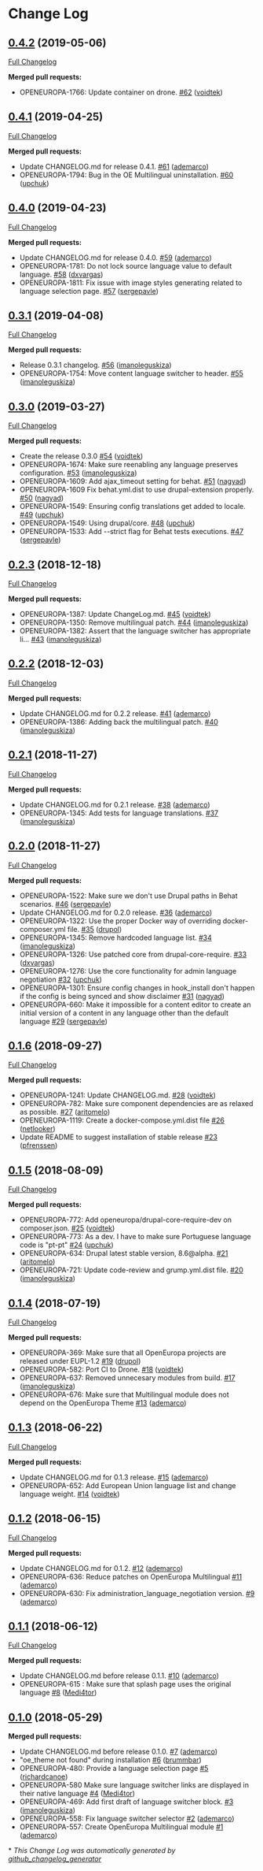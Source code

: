 # Change Log

## [0.4.2](https://github.com/openeuropa/oe_multilingual/tree/0.4.2) (2019-05-06)
[Full Changelog](https://github.com/openeuropa/oe_multilingual/compare/0.4.1...0.4.2)

**Merged pull requests:**

- OPENEUROPA-1766: Update container on drone. [\#62](https://github.com/openeuropa/oe_multilingual/pull/62) ([voidtek](https://github.com/voidtek))

## [0.4.1](https://github.com/openeuropa/oe_multilingual/tree/0.4.1) (2019-04-25)
[Full Changelog](https://github.com/openeuropa/oe_multilingual/compare/0.4.0...0.4.1)

**Merged pull requests:**

- Update CHANGELOG.md for release 0.4.1. [\#61](https://github.com/openeuropa/oe_multilingual/pull/61) ([ademarco](https://github.com/ademarco))
- OPENEUROPA-1794: Bug in the OE Multilingual uninstallation. [\#60](https://github.com/openeuropa/oe_multilingual/pull/60) ([upchuk](https://github.com/upchuk))

## [0.4.0](https://github.com/openeuropa/oe_multilingual/tree/0.4.0) (2019-04-23)
[Full Changelog](https://github.com/openeuropa/oe_multilingual/compare/0.3.1...0.4.0)

**Merged pull requests:**

- Update CHANGELOG.md for release 0.4.0. [\#59](https://github.com/openeuropa/oe_multilingual/pull/59) ([ademarco](https://github.com/ademarco))
- OPENEUROPA-1781: Do not lock source language value to default language. [\#58](https://github.com/openeuropa/oe_multilingual/pull/58) ([dxvargas](https://github.com/dxvargas))
- OPENEUROPA-1811: Fix issue with image styles generating related to language selection page. [\#57](https://github.com/openeuropa/oe_multilingual/pull/57) ([sergepavle](https://github.com/sergepavle))

## [0.3.1](https://github.com/openeuropa/oe_multilingual/tree/0.3.1) (2019-04-08)
[Full Changelog](https://github.com/openeuropa/oe_multilingual/compare/0.3.0...0.3.1)

**Merged pull requests:**

- Release 0.3.1 changelog. [\#56](https://github.com/openeuropa/oe_multilingual/pull/56) ([imanoleguskiza](https://github.com/imanoleguskiza))
- OPENEUROPA-1754: Move content language switcher to header. [\#55](https://github.com/openeuropa/oe_multilingual/pull/55) ([imanoleguskiza](https://github.com/imanoleguskiza))

## [0.3.0](https://github.com/openeuropa/oe_multilingual/tree/0.3.0) (2019-03-27)
[Full Changelog](https://github.com/openeuropa/oe_multilingual/compare/0.2.3...0.3.0)

**Merged pull requests:**

- Create the release 0.3.0 [\#54](https://github.com/openeuropa/oe_multilingual/pull/54) ([voidtek](https://github.com/voidtek))
- OPENEUROPA-1674: Make sure reenabling any language preserves configuration. [\#53](https://github.com/openeuropa/oe_multilingual/pull/53) ([imanoleguskiza](https://github.com/imanoleguskiza))
- OPENEUROPA-1609: Add ajax\_timeout setting for behat. [\#51](https://github.com/openeuropa/oe_multilingual/pull/51) ([nagyad](https://github.com/nagyad))
- OPENEUROPA-1609 Fix behat.yml.dist to use drupal-extension properly. [\#50](https://github.com/openeuropa/oe_multilingual/pull/50) ([nagyad](https://github.com/nagyad))
- OPENEUROPA-1549: Ensuring config translations get added to locale. [\#49](https://github.com/openeuropa/oe_multilingual/pull/49) ([upchuk](https://github.com/upchuk))
- OPENEUROPA-1549: Using drupal/core. [\#48](https://github.com/openeuropa/oe_multilingual/pull/48) ([upchuk](https://github.com/upchuk))
- OPENEUROPA-1533: Add --strict flag for Behat tests executions. [\#47](https://github.com/openeuropa/oe_multilingual/pull/47) ([sergepavle](https://github.com/sergepavle))

## [0.2.3](https://github.com/openeuropa/oe_multilingual/tree/0.2.3) (2018-12-18)
[Full Changelog](https://github.com/openeuropa/oe_multilingual/compare/0.2.2...0.2.3)

**Merged pull requests:**

- OPENEUROPA-1387: Update ChangeLog.md. [\#45](https://github.com/openeuropa/oe_multilingual/pull/45) ([voidtek](https://github.com/voidtek))
- OPENEUROPA-1350: Remove multilingual patch. [\#44](https://github.com/openeuropa/oe_multilingual/pull/44) ([imanoleguskiza](https://github.com/imanoleguskiza))
- OPENEUROPA-1382: Assert that the language switcher has appropriate li… [\#43](https://github.com/openeuropa/oe_multilingual/pull/43) ([imanoleguskiza](https://github.com/imanoleguskiza))

## [0.2.2](https://github.com/openeuropa/oe_multilingual/tree/0.2.2) (2018-12-03)
[Full Changelog](https://github.com/openeuropa/oe_multilingual/compare/0.2.1...0.2.2)

**Merged pull requests:**

- Update CHANGELOG.md for 0.2.2 release. [\#41](https://github.com/openeuropa/oe_multilingual/pull/41) ([ademarco](https://github.com/ademarco))
- OPENEUROPA-1386: Adding back the multilingual patch. [\#40](https://github.com/openeuropa/oe_multilingual/pull/40) ([imanoleguskiza](https://github.com/imanoleguskiza))

## [0.2.1](https://github.com/openeuropa/oe_multilingual/tree/0.2.1) (2018-11-27)
[Full Changelog](https://github.com/openeuropa/oe_multilingual/compare/0.2.0...0.2.1)

**Merged pull requests:**

- Update CHANGELOG.md for 0.2.1 release. [\#38](https://github.com/openeuropa/oe_multilingual/pull/38) ([ademarco](https://github.com/ademarco))
- OPENEUROPA-1345: Add tests for language translations. [\#37](https://github.com/openeuropa/oe_multilingual/pull/37) ([imanoleguskiza](https://github.com/imanoleguskiza))

## [0.2.0](https://github.com/openeuropa/oe_multilingual/tree/0.2.0) (2018-11-27)
[Full Changelog](https://github.com/openeuropa/oe_multilingual/compare/0.1.6...0.2.0)

**Merged pull requests:**

- OPENEUROPA-1522: Make sure we don't use Drupal paths in Behat scenarios. [\#46](https://github.com/openeuropa/oe_multilingual/pull/46) ([sergepavle](https://github.com/sergepavle))
- Update CHANGELOG.md for 0.2.0 release. [\#36](https://github.com/openeuropa/oe_multilingual/pull/36) ([ademarco](https://github.com/ademarco))
- OPENEUROPA-1322: Use the proper Docker way of overriding docker-composer.yml file. [\#35](https://github.com/openeuropa/oe_multilingual/pull/35) ([drupol](https://github.com/drupol))
- OPENEUROPA-1345: Remove hardcoded language list. [\#34](https://github.com/openeuropa/oe_multilingual/pull/34) ([imanoleguskiza](https://github.com/imanoleguskiza))
- OPENEUROPA-1326: Use patched core from drupal-core-require. [\#33](https://github.com/openeuropa/oe_multilingual/pull/33) ([dxvargas](https://github.com/dxvargas))
- OPENEUROPA-1276: Use the core functionality for admin language negotiation [\#32](https://github.com/openeuropa/oe_multilingual/pull/32) ([upchuk](https://github.com/upchuk))
- OPENEUROPA-1301: Ensure config changes in hook\_install don't happen if the config is being synced and show disclaimer [\#31](https://github.com/openeuropa/oe_multilingual/pull/31) ([nagyad](https://github.com/nagyad))
- OPENEUROPA-660: Make it impossible for a content editor to create an initial version of a content in any language other than the default language [\#29](https://github.com/openeuropa/oe_multilingual/pull/29) ([sergepavle](https://github.com/sergepavle))

## [0.1.6](https://github.com/openeuropa/oe_multilingual/tree/0.1.6) (2018-09-27)
[Full Changelog](https://github.com/openeuropa/oe_multilingual/compare/0.1.5...0.1.6)

**Merged pull requests:**

- OPENEUROPA-1241: Update CHANGELOG.md. [\#28](https://github.com/openeuropa/oe_multilingual/pull/28) ([voidtek](https://github.com/voidtek))
- OPENEUROPA-782: Make sure component dependencies are as relaxed as possible. [\#27](https://github.com/openeuropa/oe_multilingual/pull/27) ([aritomelo](https://github.com/aritomelo))
- OPENEUROPA-1119: Create a docker-compose.yml.dist file [\#26](https://github.com/openeuropa/oe_multilingual/pull/26) ([netlooker](https://github.com/netlooker))
- Update README to suggest installation of stable release [\#23](https://github.com/openeuropa/oe_multilingual/pull/23) ([pfrenssen](https://github.com/pfrenssen))

## [0.1.5](https://github.com/openeuropa/oe_multilingual/tree/0.1.5) (2018-08-09)
[Full Changelog](https://github.com/openeuropa/oe_multilingual/compare/0.1.4...0.1.5)

**Merged pull requests:**

- OPENEUROPA-772: Add openeuropa/drupal-core-require-dev on composer.json. [\#25](https://github.com/openeuropa/oe_multilingual/pull/25) ([voidtek](https://github.com/voidtek))
- OPENEUROPA-773: As a dev. I have to make sure Portuguese language code is "pt-pt" [\#24](https://github.com/openeuropa/oe_multilingual/pull/24) ([upchuk](https://github.com/upchuk))
- OPENEUROPA-634: Drupal latest stable version, 8.6@alpha. [\#21](https://github.com/openeuropa/oe_multilingual/pull/21) ([aritomelo](https://github.com/aritomelo))
- OPENEUROPA-721: Update code-review and grump.yml.dist file. [\#20](https://github.com/openeuropa/oe_multilingual/pull/20) ([imanoleguskiza](https://github.com/imanoleguskiza))

## [0.1.4](https://github.com/openeuropa/oe_multilingual/tree/0.1.4) (2018-07-19)
[Full Changelog](https://github.com/openeuropa/oe_multilingual/compare/0.1.3...0.1.4)

**Merged pull requests:**

- OPENEUROPA-369: Make sure that all OpenEuropa projects are released under EUPL-1.2 [\#19](https://github.com/openeuropa/oe_multilingual/pull/19) ([drupol](https://github.com/drupol))
- OPENEUROPA-582: Port CI to Drone. [\#18](https://github.com/openeuropa/oe_multilingual/pull/18) ([voidtek](https://github.com/voidtek))
- OPENEUROPA-637: Removed unnecesary modules from build. [\#17](https://github.com/openeuropa/oe_multilingual/pull/17) ([imanoleguskiza](https://github.com/imanoleguskiza))
- OPENEUROPA-676: Make sure that Multilingual module does not depend on the OpenEuropa Theme [\#13](https://github.com/openeuropa/oe_multilingual/pull/13) ([ademarco](https://github.com/ademarco))

## [0.1.3](https://github.com/openeuropa/oe_multilingual/tree/0.1.3) (2018-06-22)
[Full Changelog](https://github.com/openeuropa/oe_multilingual/compare/0.1.2...0.1.3)

**Merged pull requests:**

- Update CHANGELOG.md for 0.1.3 release. [\#15](https://github.com/openeuropa/oe_multilingual/pull/15) ([ademarco](https://github.com/ademarco))
- OPENEUROPA-652: Add European Union language list and change language weight. [\#14](https://github.com/openeuropa/oe_multilingual/pull/14) ([voidtek](https://github.com/voidtek))

## [0.1.2](https://github.com/openeuropa/oe_multilingual/tree/0.1.2) (2018-06-15)
[Full Changelog](https://github.com/openeuropa/oe_multilingual/compare/0.1.1...0.1.2)

**Merged pull requests:**

- Update CHANGELOG.md for 0.1.2. [\#12](https://github.com/openeuropa/oe_multilingual/pull/12) ([ademarco](https://github.com/ademarco))
- OPENEUROPA-636: Reduce patches on OpenEuropa Multilingual [\#11](https://github.com/openeuropa/oe_multilingual/pull/11) ([ademarco](https://github.com/ademarco))
- OPENEUROPA-630: Fix administration\_language\_negotiation version. [\#9](https://github.com/openeuropa/oe_multilingual/pull/9) ([ademarco](https://github.com/ademarco))

## [0.1.1](https://github.com/openeuropa/oe_multilingual/tree/0.1.1) (2018-06-12)
[Full Changelog](https://github.com/openeuropa/oe_multilingual/compare/0.1.0...0.1.1)

**Merged pull requests:**

- Update CHANGELOG.md before release 0.1.1. [\#10](https://github.com/openeuropa/oe_multilingual/pull/10) ([ademarco](https://github.com/ademarco))
- OPENEUROPA-615 : Make sure that splash page uses the original language [\#8](https://github.com/openeuropa/oe_multilingual/pull/8) ([Medi4tor](https://github.com/Medi4tor))

## [0.1.0](https://github.com/openeuropa/oe_multilingual/tree/0.1.0) (2018-05-29)
**Merged pull requests:**

- Update CHANGELOG.md before release 0.1.0. [\#7](https://github.com/openeuropa/oe_multilingual/pull/7) ([ademarco](https://github.com/ademarco))
- "oe\_theme not found" during installation [\#6](https://github.com/openeuropa/oe_multilingual/pull/6) ([brummbar](https://github.com/brummbar))
- OPENEUROPA-480: Provide a language selection page [\#5](https://github.com/openeuropa/oe_multilingual/pull/5) ([richardcanoe](https://github.com/richardcanoe))
- OPENEUROPA-580 Make sure language switcher links are displayed in their native language [\#4](https://github.com/openeuropa/oe_multilingual/pull/4) ([Medi4tor](https://github.com/Medi4tor))
- OPENEUROPA-469: Add first draft of language switcher block. [\#3](https://github.com/openeuropa/oe_multilingual/pull/3) ([imanoleguskiza](https://github.com/imanoleguskiza))
- OPENEUROPA-558: Fix language switcher selector [\#2](https://github.com/openeuropa/oe_multilingual/pull/2) ([ademarco](https://github.com/ademarco))
- OPENEUROPA-557: Create OpenEuropa Multilingual module [\#1](https://github.com/openeuropa/oe_multilingual/pull/1) ([ademarco](https://github.com/ademarco))



\* *This Change Log was automatically generated by [github_changelog_generator](https://github.com/skywinder/Github-Changelog-Generator)*
